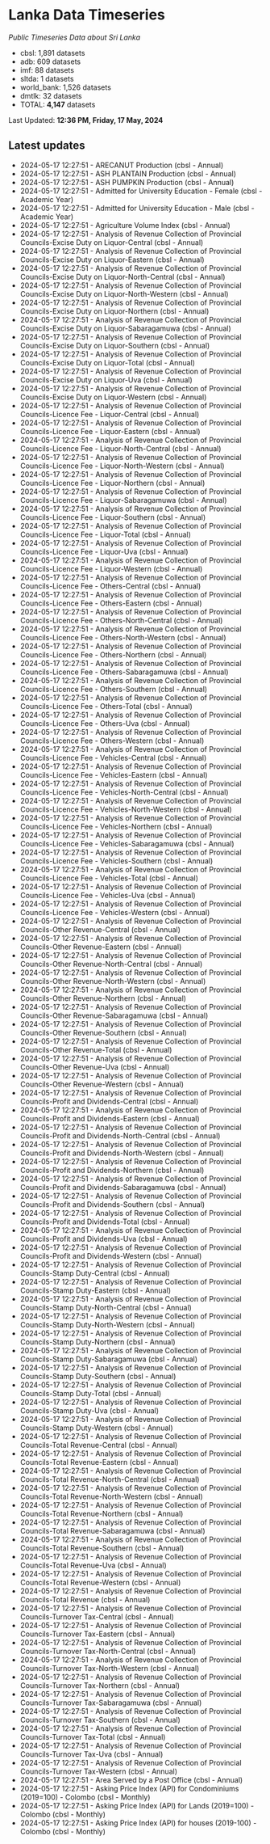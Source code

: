 # Lanka Data Timeseries
*Public Timeseries Data about Sri Lanka*

* cbsl: 1,891 datasets
* adb: 609 datasets
* imf: 88 datasets
* sltda: 1 datasets
* world_bank: 1,526 datasets
* dmtlk: 32 datasets
* TOTAL: **4,147** datasets

Last Updated: **12:36 PM, Friday, 17 May, 2024**

## Latest updates

* 2024-05-17 12:27:51 - ARECANUT Production (cbsl - Annual)
* 2024-05-17 12:27:51 - ASH PLANTAIN Production (cbsl - Annual)
* 2024-05-17 12:27:51 - ASH PUMPKIN Production (cbsl - Annual)
* 2024-05-17 12:27:51 - Admitted for University Education - Female (cbsl - Academic Year)
* 2024-05-17 12:27:51 - Admitted for University Education - Male (cbsl - Academic Year)
* 2024-05-17 12:27:51 - Agriculture Volume Index (cbsl - Annual)
* 2024-05-17 12:27:51 - Analysis of Revenue Collection of Provincial Councils-Excise Duty on Liquor-Central (cbsl - Annual)
* 2024-05-17 12:27:51 - Analysis of Revenue Collection of Provincial Councils-Excise Duty on Liquor-Eastern (cbsl - Annual)
* 2024-05-17 12:27:51 - Analysis of Revenue Collection of Provincial Councils-Excise Duty on Liquor-North-Central (cbsl - Annual)
* 2024-05-17 12:27:51 - Analysis of Revenue Collection of Provincial Councils-Excise Duty on Liquor-North-Western (cbsl - Annual)
* 2024-05-17 12:27:51 - Analysis of Revenue Collection of Provincial Councils-Excise Duty on Liquor-Northern (cbsl - Annual)
* 2024-05-17 12:27:51 - Analysis of Revenue Collection of Provincial Councils-Excise Duty on Liquor-Sabaragamuwa (cbsl - Annual)
* 2024-05-17 12:27:51 - Analysis of Revenue Collection of Provincial Councils-Excise Duty on Liquor-Southern (cbsl - Annual)
* 2024-05-17 12:27:51 - Analysis of Revenue Collection of Provincial Councils-Excise Duty on Liquor-Total (cbsl - Annual)
* 2024-05-17 12:27:51 - Analysis of Revenue Collection of Provincial Councils-Excise Duty on Liquor-Uva (cbsl - Annual)
* 2024-05-17 12:27:51 - Analysis of Revenue Collection of Provincial Councils-Excise Duty on Liquor-Western (cbsl - Annual)
* 2024-05-17 12:27:51 - Analysis of Revenue Collection of Provincial Councils-Licence Fee - Liquor-Central (cbsl - Annual)
* 2024-05-17 12:27:51 - Analysis of Revenue Collection of Provincial Councils-Licence Fee - Liquor-Eastern (cbsl - Annual)
* 2024-05-17 12:27:51 - Analysis of Revenue Collection of Provincial Councils-Licence Fee - Liquor-North-Central (cbsl - Annual)
* 2024-05-17 12:27:51 - Analysis of Revenue Collection of Provincial Councils-Licence Fee - Liquor-North-Western (cbsl - Annual)
* 2024-05-17 12:27:51 - Analysis of Revenue Collection of Provincial Councils-Licence Fee - Liquor-Northern (cbsl - Annual)
* 2024-05-17 12:27:51 - Analysis of Revenue Collection of Provincial Councils-Licence Fee - Liquor-Sabaragamuwa (cbsl - Annual)
* 2024-05-17 12:27:51 - Analysis of Revenue Collection of Provincial Councils-Licence Fee - Liquor-Southern (cbsl - Annual)
* 2024-05-17 12:27:51 - Analysis of Revenue Collection of Provincial Councils-Licence Fee - Liquor-Total (cbsl - Annual)
* 2024-05-17 12:27:51 - Analysis of Revenue Collection of Provincial Councils-Licence Fee - Liquor-Uva (cbsl - Annual)
* 2024-05-17 12:27:51 - Analysis of Revenue Collection of Provincial Councils-Licence Fee - Liquor-Western (cbsl - Annual)
* 2024-05-17 12:27:51 - Analysis of Revenue Collection of Provincial Councils-Licence Fee - Others-Central (cbsl - Annual)
* 2024-05-17 12:27:51 - Analysis of Revenue Collection of Provincial Councils-Licence Fee - Others-Eastern (cbsl - Annual)
* 2024-05-17 12:27:51 - Analysis of Revenue Collection of Provincial Councils-Licence Fee - Others-North-Central (cbsl - Annual)
* 2024-05-17 12:27:51 - Analysis of Revenue Collection of Provincial Councils-Licence Fee - Others-North-Western (cbsl - Annual)
* 2024-05-17 12:27:51 - Analysis of Revenue Collection of Provincial Councils-Licence Fee - Others-Northern (cbsl - Annual)
* 2024-05-17 12:27:51 - Analysis of Revenue Collection of Provincial Councils-Licence Fee - Others-Sabaragamuwa (cbsl - Annual)
* 2024-05-17 12:27:51 - Analysis of Revenue Collection of Provincial Councils-Licence Fee - Others-Southern (cbsl - Annual)
* 2024-05-17 12:27:51 - Analysis of Revenue Collection of Provincial Councils-Licence Fee - Others-Total (cbsl - Annual)
* 2024-05-17 12:27:51 - Analysis of Revenue Collection of Provincial Councils-Licence Fee - Others-Uva (cbsl - Annual)
* 2024-05-17 12:27:51 - Analysis of Revenue Collection of Provincial Councils-Licence Fee - Others-Western (cbsl - Annual)
* 2024-05-17 12:27:51 - Analysis of Revenue Collection of Provincial Councils-Licence Fee - Vehicles-Central (cbsl - Annual)
* 2024-05-17 12:27:51 - Analysis of Revenue Collection of Provincial Councils-Licence Fee - Vehicles-Eastern (cbsl - Annual)
* 2024-05-17 12:27:51 - Analysis of Revenue Collection of Provincial Councils-Licence Fee - Vehicles-North-Central (cbsl - Annual)
* 2024-05-17 12:27:51 - Analysis of Revenue Collection of Provincial Councils-Licence Fee - Vehicles-North-Western (cbsl - Annual)
* 2024-05-17 12:27:51 - Analysis of Revenue Collection of Provincial Councils-Licence Fee - Vehicles-Northern (cbsl - Annual)
* 2024-05-17 12:27:51 - Analysis of Revenue Collection of Provincial Councils-Licence Fee - Vehicles-Sabaragamuwa (cbsl - Annual)
* 2024-05-17 12:27:51 - Analysis of Revenue Collection of Provincial Councils-Licence Fee - Vehicles-Southern (cbsl - Annual)
* 2024-05-17 12:27:51 - Analysis of Revenue Collection of Provincial Councils-Licence Fee - Vehicles-Total (cbsl - Annual)
* 2024-05-17 12:27:51 - Analysis of Revenue Collection of Provincial Councils-Licence Fee - Vehicles-Uva (cbsl - Annual)
* 2024-05-17 12:27:51 - Analysis of Revenue Collection of Provincial Councils-Licence Fee - Vehicles-Western (cbsl - Annual)
* 2024-05-17 12:27:51 - Analysis of Revenue Collection of Provincial Councils-Other Revenue-Central (cbsl - Annual)
* 2024-05-17 12:27:51 - Analysis of Revenue Collection of Provincial Councils-Other Revenue-Eastern (cbsl - Annual)
* 2024-05-17 12:27:51 - Analysis of Revenue Collection of Provincial Councils-Other Revenue-North-Central (cbsl - Annual)
* 2024-05-17 12:27:51 - Analysis of Revenue Collection of Provincial Councils-Other Revenue-North-Western (cbsl - Annual)
* 2024-05-17 12:27:51 - Analysis of Revenue Collection of Provincial Councils-Other Revenue-Northern (cbsl - Annual)
* 2024-05-17 12:27:51 - Analysis of Revenue Collection of Provincial Councils-Other Revenue-Sabaragamuwa (cbsl - Annual)
* 2024-05-17 12:27:51 - Analysis of Revenue Collection of Provincial Councils-Other Revenue-Southern (cbsl - Annual)
* 2024-05-17 12:27:51 - Analysis of Revenue Collection of Provincial Councils-Other Revenue-Total (cbsl - Annual)
* 2024-05-17 12:27:51 - Analysis of Revenue Collection of Provincial Councils-Other Revenue-Uva (cbsl - Annual)
* 2024-05-17 12:27:51 - Analysis of Revenue Collection of Provincial Councils-Other Revenue-Western (cbsl - Annual)
* 2024-05-17 12:27:51 - Analysis of Revenue Collection of Provincial Councils-Profit and Dividends-Central (cbsl - Annual)
* 2024-05-17 12:27:51 - Analysis of Revenue Collection of Provincial Councils-Profit and Dividends-Eastern (cbsl - Annual)
* 2024-05-17 12:27:51 - Analysis of Revenue Collection of Provincial Councils-Profit and Dividends-North-Central (cbsl - Annual)
* 2024-05-17 12:27:51 - Analysis of Revenue Collection of Provincial Councils-Profit and Dividends-North-Western (cbsl - Annual)
* 2024-05-17 12:27:51 - Analysis of Revenue Collection of Provincial Councils-Profit and Dividends-Northern (cbsl - Annual)
* 2024-05-17 12:27:51 - Analysis of Revenue Collection of Provincial Councils-Profit and Dividends-Sabaragamuwa (cbsl - Annual)
* 2024-05-17 12:27:51 - Analysis of Revenue Collection of Provincial Councils-Profit and Dividends-Southern (cbsl - Annual)
* 2024-05-17 12:27:51 - Analysis of Revenue Collection of Provincial Councils-Profit and Dividends-Total (cbsl - Annual)
* 2024-05-17 12:27:51 - Analysis of Revenue Collection of Provincial Councils-Profit and Dividends-Uva (cbsl - Annual)
* 2024-05-17 12:27:51 - Analysis of Revenue Collection of Provincial Councils-Profit and Dividends-Western (cbsl - Annual)
* 2024-05-17 12:27:51 - Analysis of Revenue Collection of Provincial Councils-Stamp Duty-Central (cbsl - Annual)
* 2024-05-17 12:27:51 - Analysis of Revenue Collection of Provincial Councils-Stamp Duty-Eastern (cbsl - Annual)
* 2024-05-17 12:27:51 - Analysis of Revenue Collection of Provincial Councils-Stamp Duty-North-Central (cbsl - Annual)
* 2024-05-17 12:27:51 - Analysis of Revenue Collection of Provincial Councils-Stamp Duty-North-Western (cbsl - Annual)
* 2024-05-17 12:27:51 - Analysis of Revenue Collection of Provincial Councils-Stamp Duty-Northern (cbsl - Annual)
* 2024-05-17 12:27:51 - Analysis of Revenue Collection of Provincial Councils-Stamp Duty-Sabaragamuwa (cbsl - Annual)
* 2024-05-17 12:27:51 - Analysis of Revenue Collection of Provincial Councils-Stamp Duty-Southern (cbsl - Annual)
* 2024-05-17 12:27:51 - Analysis of Revenue Collection of Provincial Councils-Stamp Duty-Total (cbsl - Annual)
* 2024-05-17 12:27:51 - Analysis of Revenue Collection of Provincial Councils-Stamp Duty-Uva (cbsl - Annual)
* 2024-05-17 12:27:51 - Analysis of Revenue Collection of Provincial Councils-Stamp Duty-Western (cbsl - Annual)
* 2024-05-17 12:27:51 - Analysis of Revenue Collection of Provincial Councils-Total Revenue-Central (cbsl - Annual)
* 2024-05-17 12:27:51 - Analysis of Revenue Collection of Provincial Councils-Total Revenue-Eastern (cbsl - Annual)
* 2024-05-17 12:27:51 - Analysis of Revenue Collection of Provincial Councils-Total Revenue-North-Central (cbsl - Annual)
* 2024-05-17 12:27:51 - Analysis of Revenue Collection of Provincial Councils-Total Revenue-North-Western (cbsl - Annual)
* 2024-05-17 12:27:51 - Analysis of Revenue Collection of Provincial Councils-Total Revenue-Northern (cbsl - Annual)
* 2024-05-17 12:27:51 - Analysis of Revenue Collection of Provincial Councils-Total Revenue-Sabaragamuwa (cbsl - Annual)
* 2024-05-17 12:27:51 - Analysis of Revenue Collection of Provincial Councils-Total Revenue-Southern (cbsl - Annual)
* 2024-05-17 12:27:51 - Analysis of Revenue Collection of Provincial Councils-Total Revenue-Uva (cbsl - Annual)
* 2024-05-17 12:27:51 - Analysis of Revenue Collection of Provincial Councils-Total Revenue-Western (cbsl - Annual)
* 2024-05-17 12:27:51 - Analysis of Revenue Collection of Provincial Councils-Total Revenue (cbsl - Annual)
* 2024-05-17 12:27:51 - Analysis of Revenue Collection of Provincial Councils-Turnover Tax-Central (cbsl - Annual)
* 2024-05-17 12:27:51 - Analysis of Revenue Collection of Provincial Councils-Turnover Tax-Eastern (cbsl - Annual)
* 2024-05-17 12:27:51 - Analysis of Revenue Collection of Provincial Councils-Turnover Tax-North-Central (cbsl - Annual)
* 2024-05-17 12:27:51 - Analysis of Revenue Collection of Provincial Councils-Turnover Tax-North-Western (cbsl - Annual)
* 2024-05-17 12:27:51 - Analysis of Revenue Collection of Provincial Councils-Turnover Tax-Northern (cbsl - Annual)
* 2024-05-17 12:27:51 - Analysis of Revenue Collection of Provincial Councils-Turnover Tax-Sabaragamuwa (cbsl - Annual)
* 2024-05-17 12:27:51 - Analysis of Revenue Collection of Provincial Councils-Turnover Tax-Southern (cbsl - Annual)
* 2024-05-17 12:27:51 - Analysis of Revenue Collection of Provincial Councils-Turnover Tax-Total (cbsl - Annual)
* 2024-05-17 12:27:51 - Analysis of Revenue Collection of Provincial Councils-Turnover Tax-Uva (cbsl - Annual)
* 2024-05-17 12:27:51 - Analysis of Revenue Collection of Provincial Councils-Turnover Tax-Western (cbsl - Annual)
* 2024-05-17 12:27:51 - Area Served by a Post Office (cbsl - Annual)
* 2024-05-17 12:27:51 - Asking Price Index (API) for Condominiums (2019=100) - Colombo (cbsl - Monthly)
* 2024-05-17 12:27:51 - Asking Price Index (API) for Lands (2019=100) - Colombo (cbsl - Monthly)
* 2024-05-17 12:27:51 - Asking Price Index (API) for houses (2019-100) - Colombo (cbsl - Monthly)